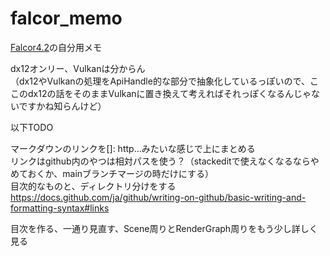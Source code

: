 # falcor_memo

[Falcor4.2](https://github.com/NVIDIAGameWorks/Falcor/tree/4.2-release)の自分用メモ  

dx12オンリー、Vulkanは分からん  
（dx12やVulkanの処理をApiHandle的な部分で抽象化しているっぽいので、ここのdx12の話をそのままVulkanに置き換えて考えればそれっぽくなるんじゃないですかね知らんけど）  

以下TODO

マークダウンのリンクを[]: http...みたいな感じで上にまとめる  
リンクはgithub内のやつは相対パスを使う？（stackeditで使えなくなるならやめておくか、mainブランチマージの時だけにする）  
目次的なものと、ディレクトリ分けをする  
https://docs.github.com/ja/github/writing-on-github/basic-writing-and-formatting-syntax#links  

目次を作る、一通り見直す、Scene周りとRenderGraph周りをもう少し詳しく見る  


<!--stackedit_data:
eyJoaXN0b3J5IjpbNzE3MjI5MjM1XX0=
-->